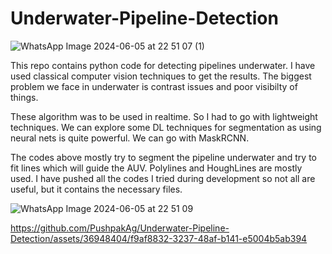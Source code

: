 # Underwater-Pipeline-Detection

![WhatsApp Image 2024-06-05 at 22 51 07 (1)](https://github.com/PushpakAg/Underwater-Pipeline-Detection/assets/36948404/442218e1-5889-4fc3-ac7d-f831632fdc18)


This repo contains python code for detecting pipelines underwater. I have used classical computer vision techniques to get the results. The biggest problem we face in underwater is contrast issues and poor visibilty of things. 

These algorithm was to be used in realtime. So I had to go with lightweight techniques. We can explore some DL techniques for segmentation as using neural nets is quite powerful. We can go with MaskRCNN. 

The codes above mostly try to segment the pipeline underwater and try to fit lines which will guide the AUV. Polylines and HoughLines are mostly used. 
I have pushed all the codes I tried during development so not all are useful, but it contains the necessary files. 

![WhatsApp Image 2024-06-05 at 22 51 09](https://github.com/PushpakAg/Underwater-Pipeline-Detection/assets/36948404/7db86548-f47f-409c-b739-45ad493694cb)


https://github.com/PushpakAg/Underwater-Pipeline-Detection/assets/36948404/f9af8832-3237-48af-b141-e5004b5ab394







